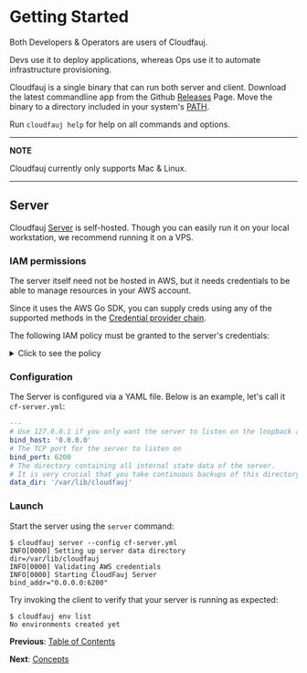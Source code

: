 # Getting Started
Both Developers & Operators are users of Cloudfauj.

Devs use it to deploy applications, whereas Ops use it to automate infrastructure provisioning.

Cloudfauj is a single binary that can run both server and client. Download the latest commandline app from the Github [Releases]() Page. Move the binary to a directory included in your system's [PATH](https://superuser.com/questions/284342/what-are-path-and-other-environment-variables-and-how-can-i-set-or-use-them).

Run `cloudfauj help` for help on all commands and options.

---
**NOTE**

Cloudfauj currently only supports Mac & Linux.

---

## Server
Cloudfauj [Server](./concepts.md#architecture) is self-hosted. Though you can easily run it on your local workstation, we recommend running it on a VPS.

### IAM permissions
The server itself need not be hosted in AWS, but it needs credentials to be able to manage resources in your AWS account.

Since it uses the AWS Go SDK, you can supply creds using any of the supported methods in the [Credential provider chain](https://aws.github.io/aws-sdk-go-v2/docs/configuring-sdk/#specifying-credentials).

The following IAM policy must be granted to the server's credentials:

<details>
  <summary>Click to see the policy</summary>

  ```json
  {
      "Version": "2012-10-17",
      "Statement": [
          {
              "Sid": "CloudfaujServerPermissions",
              "Effect": "Allow",
              "Action": [
                  "ec2:CreateTags",
                  "ec2:DeleteTags",
                  "ec2:DescribeVpcs",
                  "ec2:DescribeRouteTables",
                  "ec2:CreateVpc",
                  "ec2:DeleteVpc",
                  "ec2:CreateInternetGateway",
                  "ec2:AttachInternetGateway",
                  "ec2:DeleteInternetGateway",
                  "ec2:DetachInternetGateway",
                  "ec2:CreateRoute",
                  "ec2:CreateRouteTable",
                  "ec2:DeleteRoute",
                  "ec2:DeleteRouteTable",
                  "ec2:CreateSubnet",
                  "ec2:DeleteSubnet",
                  "ec2:CreateSecurityGroup",
                  "ec2:DeleteSecurityGroup",
                  "ec2:ModifySecurityGroupRules",
                  "ec2:RevokeSecurityGroupEgress",
                  "ec2:RevokeSecurityGroupIngress",
                  "ec2:UpdateSecurityGroupRuleDescriptionsEgress",
                  "ec2:UpdateSecurityGroupRuleDescriptionsEgress",
                  "ec2:AuthorizeSecurityGroupEgress",
                  "ec2:AuthorizeSecurityGroupIngress",
                  "iam:CreateRole",
                  "iam:DeleteRole",
                  "iam:AttachRolePolicy",
                  "iam:DetachRolePolicy",
                  "iam:DeleteRolePolicy",
                  "iam:PutRolePolicy",
                  "iam:PassRole",
                  "ecs:CreateCluster",
                  "ecs:DeleteCluster",
                  "ecs:CreateService",
                  "ecs:DeleteService",
                  "ecs:DeregisterTaskDefinition",
                  "ecs:RegisterTaskDefinition",
                  "ecs:UpdateService",
                  "ecs:UpdateCluster",
                  "ecs:DescribeClusters",
                  "ecs:DescribeServices",
                  "ecs:TagResource",
                  "ecs:UntagResource"
              ],
              "Resource": ["*"]
          }
      ]
  }
  ```
</details>

### Configuration
The Server is configured via a YAML file. Below is an example, let's call it `cf-server.yml`:
```yaml
---
# Use 127.0.0.1 if you only want the server to listen on the loopback address
bind_host: '0.0.0.0'
# The TCP port for the server to listen on
bind_port: 6200
# The directory containing all internal state data of the server.
# It is very crucial that you take continuous backups of this directory.
data_dir: '/var/lib/cloudfauj'
```

### Launch
Start the server using the `server` command:

```
$ cloudfauj server --config cf-server.yml
INFO[0000] Setting up server data directory              dir=/var/lib/cloudfauj
INFO[0000] Validating AWS credentials
INFO[0000] Starting CloudFauj Server                     bind_addr="0.0.0.0:6200"
```

Try invoking the client to verify that your server is running as expected:
```
$ cloudfauj env list
No environments created yet
```

**Previous**: [Table of Contents](../README.md#documentation)

**Next**: [Concepts](./concepts.md)